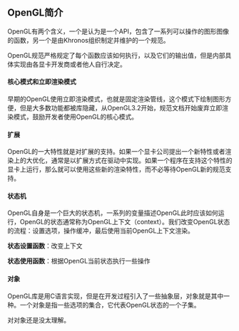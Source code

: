 ## OpenGL简介

OpenGL有两个含义，一个是认为是一个API，包含了一系列可以操作的图形图像的函数，另一个是由Khronos组织制定并维护的一个规范。

OpenGL规范严格规定了每个函数应该如何执行，以及它们的输出值，但是内部具体实现由各显卡开发商或者他人自行决定。

#### 核心模式和立即渲染模式

早期的OpenGL使用立即渲染模式，也就是固定渲染管线，这个模式下绘制图形方便，但是大多数功能都被库隐藏，从OpenGL3.2开始，规范文档开始废弃立即渲染模式，鼓励开发者使用OpenGL的核心模式。

#### 扩展

OpenGL的一大特性就是对扩展的支持。如果一个显卡公司提出一个新特性或者渲染上的大优化，通常是以扩展方式在驱动中实现。如果一个程序在支持这个特性的显卡上运行，那么就可以使用这些新的渲染特性，而不必等待OpenGL新的规范支持。

#### 状态机

OpenGL自身是一个巨大的状态机，一系列的变量描述OpenGL此时应该如何运行，OpenGL的状态通常称为OpenGL上下文（context）。我们改变OpenGL状态的流程：设置选项，操作缓冲，最后使用当前OpenGL上下文渲染。

**状态设置函数**：改变上下文

**状态使用函数**：根据OpenGL当前状态执行一些操作

#### 对象

OpenGL库是用C语言实现，但是在开发过程引入了一些抽象层，对象就是其中一种。一个对象是指一些选项的集合，它代表OpenGL状态的一个子集。

对对象还是没太理解。